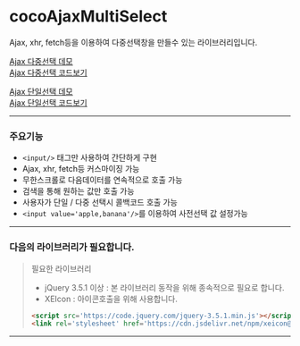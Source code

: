 # cocoAjaxMultiSelect
Ajax, xhr, fetch등을 이용하여 다중선택창을 만들수 있는 라이브러리입니다.  
  
  
[Ajax 다중선택 데모](https://www.dadolcorp.com/cocoajaxmultiselect/example/example-jquery-multi.html)  
[Ajax 다중선택 코드보기](https://github.com/squarehacker/cocoAjaxMultiSelect/blob/main/example/example-jquery-multi.html)  

[Ajax 단일선택 데모](https://www.dadolcorp.com/cocoajaxmultiselect/example/example-jquery.html)  
[Ajax 단일선택 코드보기](https://github.com/squarehacker/cocoAjaxMultiSelect/blob/main/example/example-jquery.html)  
  
------  
  
### 주요기능
- ```<input/>``` 태그만 사용하여 간단하게 구현  
- Ajax, xhr, fetch등 커스마이징 가능  
- 무한스크롤로 다음데이터를 연속적으로 호출 가능  
- 검색을 통해 원하는 값만 호출 가능  
- 사용자가 단일 / 다중 선택시 콜백코드 호출 가능  
- ```<input value='apple,banana'/>```를 이용하여 사전선택 값 설정가능  
  
------  
  
### 다음의 라이브러리가 필요합니다.  
> 필요한 라이브러리  
> - jQuery 3.5.1 이상 : 본 라이브러리 동작을 위해 종속적으로 필요로 합니다.  
> - XEIcon : 아이콘호출을 위해 사용합니다.  
>  
>```html
><script src='https://code.jquery.com/jquery-3.5.1.min.js'></script>  
><link rel='stylesheet' href='https://cdn.jsdelivr.net/npm/xeicon@2.3.3/xeicon.min.css'>  
>```
  
------  
